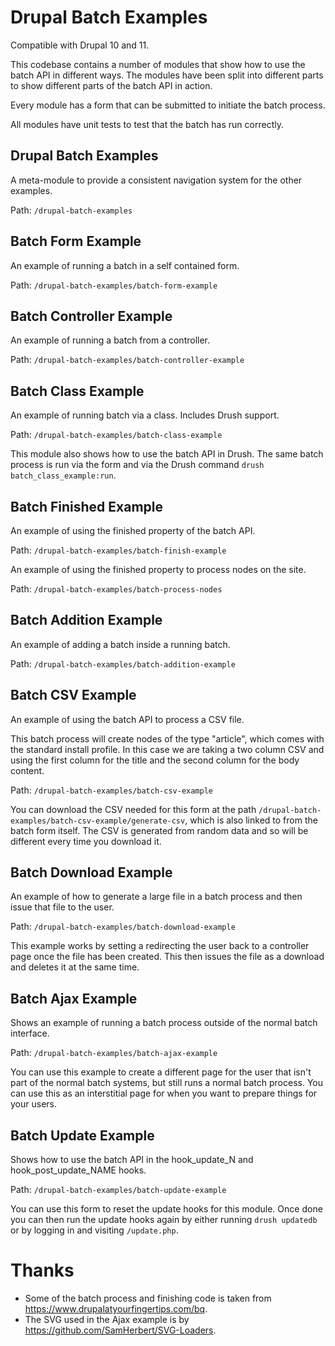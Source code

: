 # Drupal Batch Examples

Compatible with Drupal 10 and 11.

This codebase contains a number of modules that show how to use the batch API
in different ways. The modules have been split into different parts to show
different parts of the batch API in action.

Every module has a form that can be submitted to initiate the batch process.

All modules have unit tests to test that the batch has run correctly.

## Drupal Batch Examples

A meta-module to provide a consistent navigation system for the other examples.

Path: `/drupal-batch-examples`

## Batch Form Example

An example of running a batch in a self contained form.

Path: `/drupal-batch-examples/batch-form-example`

## Batch Controller Example

An example of running a batch from a controller.

Path: `/drupal-batch-examples/batch-controller-example`

## Batch Class Example

An example of running batch via a class. Includes Drush support.

Path: `/drupal-batch-examples/batch-class-example`

This module also shows how to use the batch API in Drush. The same batch process
is run via the form and via the Drush command `drush batch_class_example:run`.

## Batch Finished Example

An example of using the finished property of the batch API.

Path: `/drupal-batch-examples/batch-finish-example`

An example of using the finished property to process nodes on the site.

Path: `/drupal-batch-examples/batch-process-nodes`

## Batch Addition Example

An example of adding a batch inside a running batch.

Path: `/drupal-batch-examples/batch-addition-example`

## Batch CSV Example

An example of using the batch API to process a CSV file.

This batch process will create nodes of the type "article", which comes with the
standard install profile. In this case we are taking a two column CSV and using
the first column for the title and the second column for the body content.

Path: `/drupal-batch-examples/batch-csv-example`

You can download the CSV needed for this form at the path
`/drupal-batch-examples/batch-csv-example/generate-csv`, which is also linked to
from the batch form itself. The CSV is generated from random data and so will
be different every time you download it.

## Batch Download Example

An example of how to generate a large file in a batch process and then issue
that file to the user.

Path: `/drupal-batch-examples/batch-download-example`

This example works by setting a redirecting the user back to a controller page
once the file has been created. This then issues the file as a download and
deletes it at the same time.

## Batch Ajax Example

Shows an example of running a batch process outside of the normal batch
interface.

Path: `/drupal-batch-examples/batch-ajax-example`

You can use this example to create a different page for the user that isn't
part of the normal batch systems, but still runs a normal batch process. You
can use this as an interstitial page for when you want to prepare things for
your users.

## Batch Update Example

Shows how to use the batch API in the hook_update_N and hook_post_update_NAME
hooks.

Path: `/drupal-batch-examples/batch-update-example`

You can use this form to reset the update hooks for this module. Once done you
can then run the update hooks again by either running `drush updatedb` or by
logging in and visiting `/update.php`.

# Thanks

- Some of the batch process and finishing code is taken from
https://www.drupalatyourfingertips.com/bq.
- The SVG used in the Ajax example is by
https://github.com/SamHerbert/SVG-Loaders.
